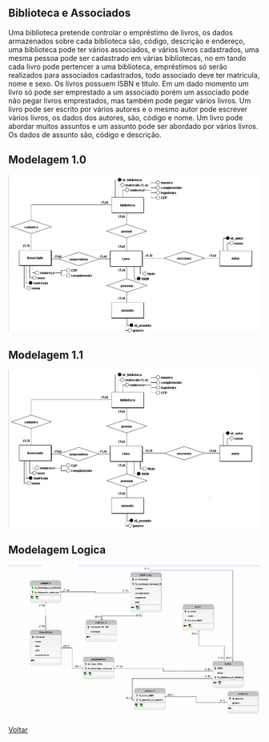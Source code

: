 ## Biblioteca e Associados

Uma biblioteca pretende controlar o empréstimo de livros, os dados
armazenados sobre cada biblioteca são, código, descrição e endereço,
uma biblioteca pode ter vários associados, e vários livros cadastrados,
uma mesma pessoa pode ser cadastrado em várias bibliotecas, no em
tando cada livro pode pertencer a uma biblioteca, empréstimos só serão
realizados para associados cadastrados, todo associado deve ter
matricula, nome e sexo. Os livros possuem ISBN e título. Em um dado
momento um livro só pode ser emprestado a um associado porém um
associado pode não pegar livros emprestados, mas também pode pegar
vários livros. Um livro pode ser escrito por vários autores e o mesmo
autor pode escrever vários livros, os dados dos autores, são, código e
nome. Um livro pode abordar muitos assuntos e um assunto pode ser
abordado por vários livros. Os dados de assunto são, código e
descrição.


## Modelagem 1.0

![Associados](atividade03.png)

## Modelagem 1.1

![Associados](associados1.1.png)

## Modelagem Logica

![Associados](biblioteca%20e%20associados1.1.png)

[Voltar](../../README.md)

